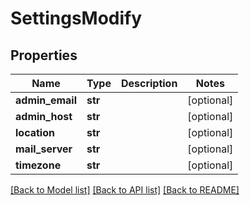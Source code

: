 # SettingsModify

## Properties
Name | Type | Description | Notes
------------ | ------------- | ------------- | -------------
**admin_email** | **str** |  | [optional] 
**admin_host** | **str** |  | [optional] 
**location** | **str** |  | [optional] 
**mail_server** | **str** |  | [optional] 
**timezone** | **str** |  | [optional] 

[[Back to Model list]](../README.md#documentation-for-models) [[Back to API list]](../README.md#documentation-for-api-endpoints) [[Back to README]](../README.md)


